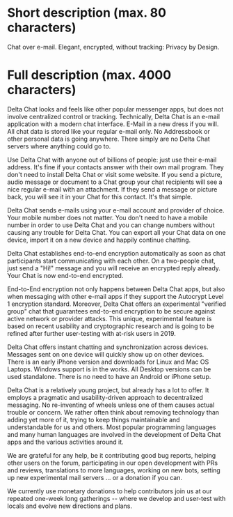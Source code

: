 # Short description (max. 80 characters)

Chat over e-mail. Elegant, encrypted, without tracking: Privacy by Design.

# Full description (max. 4000 characters)

Delta Chat looks and feels like other popular messenger apps, 
but does not involve centralized control or tracking. 
Technically, Delta Chat is an e-mail application with a modern chat interface. 
E-Mail in a new dress if you will. 
All chat data is stored like your regular e-mail only. 
No Addressbook or other personal data is going anywhere. 
There simply are no Delta Chat servers where anything could go to. 

Use Delta Chat with anyone out of billions of people: just use their e-mail address. 
It's fine if your contacts answer with their own mail program. 
They don't need to install Delta Chat or visit some website. 
If you send a picture, audio message or document to a Chat group 
your chat recipients will see a nice regular e-mail with an attachment. 
If they send a message or picture back, you will see it in your Chat 
for this contact. It's that simple. 

Delta Chat sends e-mails using your e-mail account and provider of choice. 
Your mobile number does not matter. You don't need to have a mobile
number in order to use Delta Chat and you can change numbers without 
causing any trouble for Delta Chat. You can export all your Chat data
on one device, import it on a new device and happily continue chatting. 

Delta Chat establishes end-to-end encryption automatically as soon as
chat participants start communicating with each other. 
On a two-people chat, just send a "Hi!" message and you will receive 
an encrypted reply already.  Your Chat is now end-to-end encrypted.

End-to-End encryption not only happens between Delta Chat apps, but also
when messaging with other e-mail apps if they support the Autocrypt Level 1 
encryption standard. Moreover, Delta Chat offers an experimental
"verified group" chat that guarantees end-to-end encryption to be secure
against active network or provider attacks. This unique, experimental
feature is based on recent usability and cryptographic research and is
going to be refined after further user-testing with at-risk users in 2019.

Delta Chat offers instant chatting and synchronization across devices. 
Messages sent on one device will quickly show up on other devices.  
There is an early iPhone version and downloads for Linux and Mac OS Laptops. 
Windows support is in the works. All Desktop versions can be used standalone.
There is no need to have an Android or iPhone setup. 

Delta Chat is a relatively young project, but already has a lot to offer. 
It employs a pragmatic and usability-driven approach to decentralized messaging. 
No re-inventing of wheels unless one of them causes actual trouble or concern. 
We rather often think about removing technology than adding yet more of it, 
trying to keep things maintainable and understandable for us and others. 
Most popular programming languages and many human languages are involved
in the development of Delta Chat apps and the various activities around it. 

We are grateful for any help, be it contributing good bug reports, helping
other users on the forum, participating in our open development with PRs and reviews, 
translations to more languages, working on new bots, setting up new experimental mail servers ... 
or a donation if you can. 

We currently use monetary donations to help contributors join us at our
repeated one-week long gatherings -- where we develop and user-test with
locals and evolve new directions and plans.
